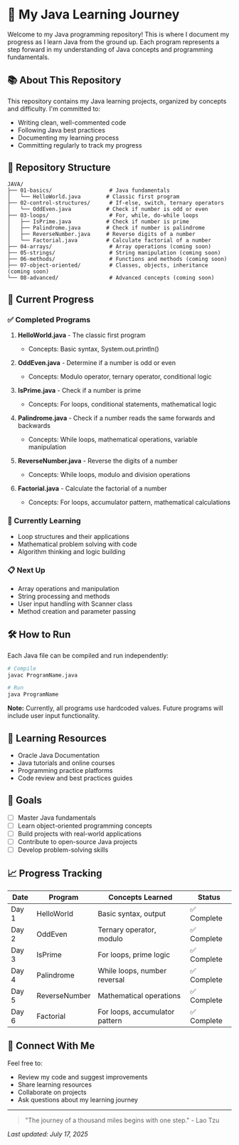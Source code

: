# 🚀 My Java Learning Journey

Welcome to my Java programming repository! This is where I document my progress as I learn Java from the ground up. Each program represents a step forward in my understanding of Java concepts and programming fundamentals.

## 📚 About This Repository

This repository contains my Java learning projects, organized by concepts and difficulty. I'm committed to:
- Writing clean, well-commented code
- Following Java best practices
- Documenting my learning process
- Committing regularly to track my progress

## 📁 Repository Structure

```
JAVA/
├── 01-basics/                  # Java fundamentals
│   └── HelloWorld.java        # Classic first program
├── 02-control-structures/      # If-else, switch, ternary operators
│   └── OddEven.java           # Check if number is odd or even
├── 03-loops/                   # For, while, do-while loops
│   ├── IsPrime.java           # Check if number is prime
│   ├── Palindrome.java        # Check if number is palindrome
│   ├── ReverseNumber.java     # Reverse digits of a number
│   └── Factorial.java         # Calculate factorial of a number
├── 04-arrays/                  # Array operations (coming soon)
├── 05-strings/                 # String manipulation (coming soon)
├── 06-methods/                 # Functions and methods (coming soon)
├── 07-object-oriented/         # Classes, objects, inheritance (coming soon)
└── 08-advanced/                # Advanced concepts (coming soon)
```

## 🎯 Current Progress

### ✅ Completed Programs

1. **HelloWorld.java** - The classic first program
   - Concepts: Basic syntax, System.out.println()
   
2. **OddEven.java** - Determine if a number is odd or even
   - Concepts: Modulo operator, ternary operator, conditional logic
   
3. **IsPrime.java** - Check if a number is prime
   - Concepts: For loops, conditional statements, mathematical logic
   
4. **Palindrome.java** - Check if a number reads the same forwards and backwards
   - Concepts: While loops, mathematical operations, variable manipulation
   
5. **ReverseNumber.java** - Reverse the digits of a number
   - Concepts: While loops, modulo and division operations

6. **Factorial.java** - Calculate the factorial of a number
   - Concepts: For loops, accumulator pattern, mathematical calculations

### 🔄 Currently Learning

- Loop structures and their applications
- Mathematical problem solving with code
- Algorithm thinking and logic building

### 📋 Next Up

- Array operations and manipulation
- String processing and methods
- User input handling with Scanner class
- Method creation and parameter passing

## 🛠️ How to Run

Each Java file can be compiled and run independently:

```bash
# Compile
javac ProgramName.java

# Run
java ProgramName
```

**Note:** Currently, all programs use hardcoded values. Future programs will include user input functionality.

## 📖 Learning Resources

- Oracle Java Documentation
- Java tutorials and online courses
- Programming practice platforms
- Code review and best practices guides

## 🎯 Goals

- [ ] Master Java fundamentals
- [ ] Learn object-oriented programming concepts
- [ ] Build projects with real-world applications
- [ ] Contribute to open-source Java projects
- [ ] Develop problem-solving skills

## 📈 Progress Tracking

| Date | Program | Concepts Learned | Status |
|------|---------|------------------|--------|
| Day 1 | HelloWorld | Basic syntax, output | ✅ Complete |
| Day 2 | OddEven | Ternary operator, modulo | ✅ Complete |
| Day 3 | IsPrime | For loops, prime logic | ✅ Complete |
| Day 4 | Palindrome | While loops, number reversal | ✅ Complete |
| Day 5 | ReverseNumber | Mathematical operations | ✅ Complete |
| Day 6 | Factorial | For loops, accumulator pattern | ✅ Complete |

## 🤝 Connect With Me

Feel free to:
- Review my code and suggest improvements
- Share learning resources
- Collaborate on projects
- Ask questions about my learning journey

---

> "The journey of a thousand miles begins with one step." - Lao Tzu

*Last updated: July 17, 2025*
